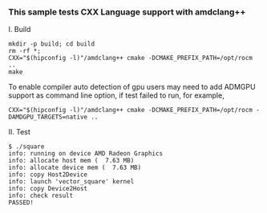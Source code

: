 ### This sample tests CXX Language support with amdclang++
I. Build

```
mkdir -p build; cd build
rm -rf *;
CXX="$(hipconfig -l)"/amdclang++ cmake -DCMAKE_PREFIX_PATH=/opt/rocm ..
make
```
To enable compiler auto detection of gpu users may need to add ADMGPU support as command line option, 
if test failed to run, for example,
```
CXX="$(hipconfig -l)"/amdclang++ cmake -DCMAKE_PREFIX_PATH=/opt/rocm -DAMDGPU_TARGETS=native ..
```
II. Test

```
$ ./square
info: running on device AMD Radeon Graphics
info: allocate host mem (  7.63 MB)
info: allocate device mem (  7.63 MB)
info: copy Host2Device
info: launch 'vector_square' kernel
info: copy Device2Host
info: check result
PASSED!
```
